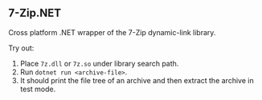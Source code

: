 ## 7-Zip.NET

Cross platform .NET wrapper of the 7-Zip dynamic-link library.

Try out:
1. Place `7z.dll` or `7z.so` under library search path.
1. Run `dotnet run <archive-file>`.
1. It should print the file tree of an archive and then extract the archive in test mode.

